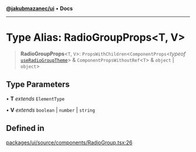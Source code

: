[**@jakubmazanec/ui**](../README.md) • **Docs**

---

# Type Alias: RadioGroupProps\<T, V\>

> **RadioGroupProps**\<`T`, `V`\>: `PropsWithChildren`\<`ComponentProps`\<_typeof_
> [`useRadioGroupTheme`](../functions/useRadioGroupTheme.md)\> & `ComponentPropsWithoutRef`\<`T`\> &
> `object` \| `object`\>

## Type Parameters

• **T** _extends_ `ElementType`

• **V** _extends_ `boolean` \| `number` \| `string`

## Defined in

[packages/ui/source/components/RadioGroup.tsx:26](https://github.com/jakubmazanec/tools/blob/29163046acd1da0224b08fd05ca40f385e9ab4e5/packages/ui/source/components/RadioGroup.tsx#L26)
